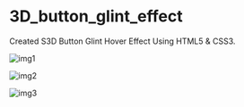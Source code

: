 # 3D_button_glint_effect
Created S3D Button Glint Hover Effect Using HTML5 & CSS3.

![img1](https://user-images.githubusercontent.com/58935531/103547645-b27f9c80-4eca-11eb-8352-e02bc892f6d4.png)

![img2](https://user-images.githubusercontent.com/58935531/103547637-b01d4280-4eca-11eb-9bd5-dc3b4eaede3f.png)

![img3](https://user-images.githubusercontent.com/58935531/103547642-b1e70600-4eca-11eb-9641-da000b3df807.png)

